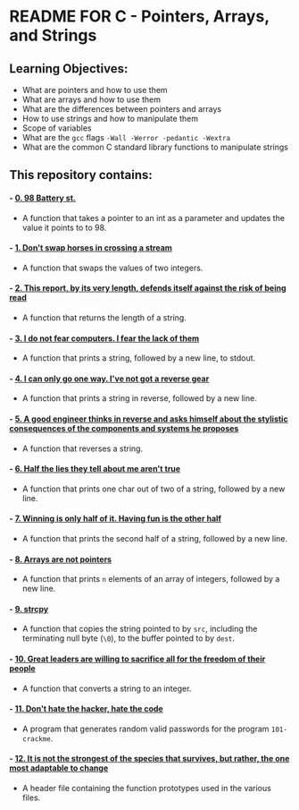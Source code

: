 # README FOR C - Pointers, Arrays, and Strings

## Learning Objectives:
* What are pointers and how to use them
* What are arrays and how to use them
* What are the differences between pointers and arrays
* How to use strings and how to manipulate them
* Scope of variables
* What are the `gcc` flags `-Wall -Werror -pedantic -Wextra`
* What are the common C standard library functions to manipulate strings

## This repository contains:

#### - [0. 98 Battery st.](https://github.com/saiss-ahmed/alx-low_level_programming/blob/main/0x05-pointers_arrays_strings/0-reset_to_98.c)
- A function that takes a pointer to an int as a parameter and updates the value it points to to 98.

#### - [1. Don't swap horses in crossing a stream](https://github.com/saiss-ahmed/alx-low_level_programming/blob/main/0x05-pointers_arrays_strings/1-swap.c)
- A function that swaps the values of two integers.

#### - [2. This report, by its very length, defends itself against the risk of being read](https://github.com/saiss-ahmed/alx-low_level_programming/blob/main/0x05-pointers_arrays_strings/2-strlen.c)
- A function that returns the length of a string.

#### - [3. I do not fear computers. I fear the lack of them](https://github.com/saiss-ahmed/alx-low_level_programming/blob/main/0x05-pointers_arrays_strings/3-puts.c)
- A function that prints a string, followed by a new line, to stdout.

#### - [4. I can only go one way. I've not got a reverse gear](https://github.com/saiss-ahmed/alx-low_level_programming/blob/main/0x05-pointers_arrays_strings/4-print_rev.c)
- A function that prints a string in reverse, followed by a new line.

#### - [5. A good engineer thinks in reverse and asks himself about the stylistic consequences of the components and systems he proposes](https://github.com/saiss-ahmed/alx-low_level_programming/blob/main/0x05-pointers_arrays_strings/5-rev_string.c)
- A function that reverses a string.

#### - [6. Half the lies they tell about me aren't true](https://github.com/saiss-ahmed/alx-low_level_programming/blob/main/0x05-pointers_arrays_strings/6-puts2.c)
- A function that prints one char out of two of a string, followed by a new line.

#### - [7. Winning is only half of it. Having fun is the other half](https://github.com/saiss-ahmed/alx-low_level_programming/blob/main/0x05-pointers_arrays_strings/7-puts_half.c)
- A function that prints the second half of a string, followed by a new line.

#### - [8. Arrays are not pointers](https://github.com/saiss-ahmed/alx-low_level_programming/blob/main/0x05-pointers_arrays_strings/8-print_array.c)
- A function that prints `n` elements of an array of integers, followed by a new line.

#### - [9. strcpy](https://github.com/saiss-ahmed/alx-low_level_programming/blob/main/0x05-pointers_arrays_strings/9-strcpy.c)
- A function that copies the string pointed to by `src`, including the terminating null byte (`\0`), to the buffer pointed to by `dest`.

#### - [10. Great leaders are willing to sacrifice all for the freedom of their people](https://github.com/saiss-ahmed/alx-low_level_programming/blob/main/0x05-pointers_arrays_strings/100-atoi.c)
- A function that converts a string to an integer.

#### - [11. Don't hate the hacker, hate the code](https://github.com/saiss-ahmed/alx-low_level_programming/blob/main/0x05-pointers_arrays_strings/101-keygen.c)
- A program that generates random valid passwords for the program `101-crackme`.

#### - [12. It is not the strongest of the species that survives, but rather, the one most adaptable to change](https://github.com/saiss-ahmed/alx-low_level_programming/blob/main/0x05-pointers_arrays_strings/holberton.h)
- A header file containing the function prototypes used in the various files.
